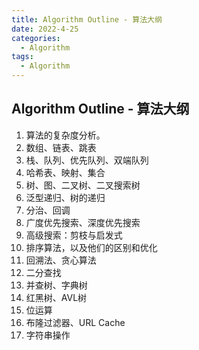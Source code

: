 ```yaml
---
title: Algorithm Outline - 算法大纲
date: 2022-4-25
categories:
  - Algorithm
tags:
  - Algorithm
---
```


## Algorithm Outline - 算法大纲

1. 算法的复杂度分析。
2. 数组、链表、跳表
3. 栈、队列、优先队列、双端队列
4. 哈希表、映射、集合
5. 树、图、二叉树、二叉搜索树
6. 泛型递归、树的递归
7. 分治、回调
8. 广度优先搜索、深度优先搜索
9. 高级搜索：剪枝与启发式
10. 排序算法，以及他们的区别和优化
11. 回溯法、贪心算法
12. 二分查找
13. 并查树、字典树
14. 红黑树、AVL树
15. 位运算
16. 布隆过滤器、URL Cache
17. 字符串操作

[awesome-coding-js]: http://www.conardli.top/docs/  "题目解析"

[剑指Offer：名企面试官精讲典型编程面试题]: https://github.com/zhedahht/CodingInterviewChinese2 "参考书"

[剑指Offer JavaScript版本]: https://luvsunlight.github.io/js-offer-algo/#/ 
